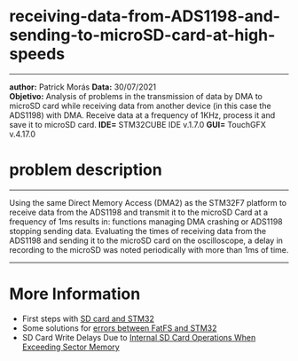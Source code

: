 # receiving-data-from-ADS1198-and-sending-to-microSD-card-at-high-speeds

_____________________________________________________________________________________________________________________________________________
**author:** Patrick Morás
**Data:** 30/07/2021           
**Objetivo:** Analysis of problems in the transmission of data by DMA to microSD card while receiving data from another device (in this case the ADS1198) with DMA. Receive data at a frequency of 1KHz, process it and save it to microSD card.
**IDE=** STM32CUBE IDE v.1.7.0
**GUI=** TouchGFX v.4.17.0

# problem description
_____________________________________________________________________________________________________________________________________________
Using the same Direct Memory Access (DMA2) as the STM32F7 platform to receive data from the ADS1198 and transmit it to the microSD Card at a frequency of 1ms results in: functions managing DMA crashing or ADS1198 stopping sending data. Evaluating the times of receiving data from the ADS1198 and sending it to the microSD card on the oscilloscope, a delay in recording to the microSD was noted periodically with more than 1ms of time.



_____________________________________________________________________________________________________________________________________________
# More Information

- First steps with [SD card and STM32](https://www.youtube.com/watch?v=I9KDN1o6924)
- Some solutions for [errors between FatFS and STM32](https://pcbartists.com/firmware/stm32-firmware/hard-fault-stm32-fatfs-solutions/)
- SD Card Write Delays Due to [Internal SD Card Operations When Exceeding Sector Memory](https://www.microchip.com/forums/m577927.aspx)
